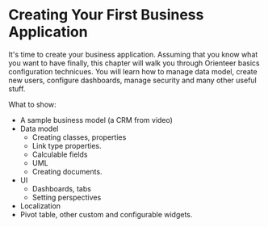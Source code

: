 # Creating Your First Business Application

It's time to create your business application. Assuming that you know what you want to have finally, this chapter will walk you through Orienteer basics configuration technicues. You will learn how to manage data model, create new users, configure dashboards, manage security and many other useful stuff.

What to show:
* A sample business model (a CRM from video)
* Data model
  * Creating classes, properties
  * Link type properties.
  * Calculable fields
  * UML
  * Creating documents.
* UI
  * Dashboards, tabs
  * Setting perspectives
* Localization
* Pivot table, other custom and configurable widgets.


